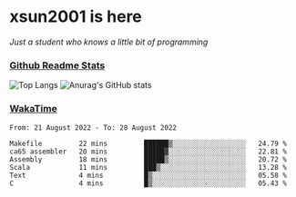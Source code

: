 # xsun2001 is here

*Just a student who knows a little bit of programming*

### [Github Readme Stats](https://github.com/anuraghazra/github-readme-stats)

![Top Langs](https://github-readme-stats.vercel.app/api/top-langs/?username=xsun2001&layout=compact&theme=radical) ![Anurag's GitHub stats](https://github-readme-stats.vercel.app/api?username=xsun2001&show_icons=true&theme=radical)

### [WakaTime](https://wakatime.com)

<!--START_SECTION:waka-->

```text
From: 21 August 2022 - To: 28 August 2022

Makefile         22 mins         ██████▒░░░░░░░░░░░░░░░░░░   24.79 %
ca65 assembler   20 mins         █████▓░░░░░░░░░░░░░░░░░░░   22.81 %
Assembly         18 mins         █████▒░░░░░░░░░░░░░░░░░░░   20.72 %
Scala            11 mins         ███▒░░░░░░░░░░░░░░░░░░░░░   13.28 %
Text             4 mins          █▒░░░░░░░░░░░░░░░░░░░░░░░   05.58 %
C                4 mins          █▒░░░░░░░░░░░░░░░░░░░░░░░   05.43 %
```

<!--END_SECTION:waka-->
